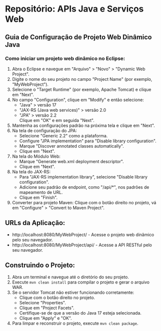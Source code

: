 # Repositório: APIs Java e Serviços Web

## Guia de Configuração de Projeto Web Dinâmico Java

### Como iniciar um projeto web dinâmico no Eclipse:

1. Abra o Eclipse e navegue em "Arquivo" > "Novo" > "Dynamic Web Project".
2. Digite o nome do seu projeto no campo "Project Name" (por exemplo, "MyWebProject").
3. Selecione o "Target Runtime" (por exemplo, Apache Tomcat) e clique em "Next".
4. No campo "Configuration", clique em "Modify" e então selecione:
   - "Java" > versão 17
   - "JAX-RS (Java web services)" > versão 2.0
   - "JPA" > versão 2.2  
     Clique em "OK" e em seguida "Next".
5. Mantenha as configurações padrão na próxima tela e clique em "Next".
6. Na tela de configuração do JPA:
   - Selecione "Generic 2.2" como a plataforma.
   - Configure "JPA implementation" para "Disable library configuration".
   - Marque "Discover annotated classes automatically".
   - Clique em "Next".
7. Na tela do Módulo Web:
   - Marque "Generate web.xml deployment descriptor".
   - Clique em "Next".
8. Na tela do JAX-RS:
   - Para "JAX-RS implementation library", selecione "Disable library configuration".
   - Adicione seu padrão de endpoint, como "/api/\*", nos padrões de mapeamento de URL.
   - Clique em "Finish".
9. Converter para projeto Maven: Clique com o botão direito no projeto, vá em "Configure" > "Convert to Maven Project".

## URLs da Aplicação:

- http://localhost:8080/MyWebProject/ - Acesse o projeto web dinâmico pelo seu navegador.
- http://localhost:8080/MyWebProject/api/ - Acesse a API RESTful pelo seu navegador.

## Construindo o Projeto:

1. Abra um terminal e navegue até o diretório do seu projeto.
2. Execute `mvn clean install` para compilar o projeto e gerar o arquivo WAR.
3. Se o servidor Tomcat não estiver funcionando corretamente:
   - Clique com o botão direito no projeto.
   - Selecione "Properties".
   - Clique em "Project Facets".
   - Certifique-se de que a versão do Java 17 esteja selecionada.
   - Clique em "Apply" e "OK".
4. Para limpar e reconstruir o projeto, execute `mvn clean package`.
